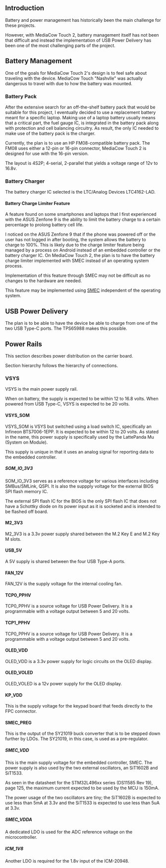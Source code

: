 
## Introduction
Battery and power management has historically been the main challenge for these projects.

However, with MediaCow Touch 2, battery management itself has not been that difficult and instead the implementation of USB Power Delivery has been one of the most challenging parts of the project.

## Battery Management
One of the goals for MediaCow Touch 2's design is to feel safe about traveling with the device. MediaCow Touch "Nashvlle" was actually dangerous to travel with due to how the battery was mounted.

### Battery Pack
After the extensive search for an off-the-shelf battery pack that would be suitable for this project, I eventually decided to use a replacement battery meant for a specific laptop. Making use of a laptop battery usually means that a critical part, the fuel gauge IC, is integrated in the battery pack along with protection and cell balancing circuitry. As result, the only IC needed to make use of the battery pack is the charger.

Currently, the plan is to use an HP FM08-compatible battery pack. The FM08 uses either a 12-pin or 16-pin connector, MediaCow Touch 2 is designed for use with the 16-pin version.

The layout is 4S2P; 4-serial, 2-parallel that yields a voltage range of 12v to 16.8v. 

### Battery Charger
The battery charger IC selected is the LTC/Analog Devices LTC4162-LAD.

#### Battery Charge Limiter Feature
A feature found on some smartphones and laptops that I first experienced with the ASUS Zenfone 9 is the ability to limit the battery charge to a certain percentage to prolong battery cell life. 

I noticed on the ASUS Zenfone 9 that if the phone was powered off or the user has not logged in after booting, the system allows the battery to charge to 100%. This is likely due to the charge limiter feature being managed by a process on Android instead of an embedded controller or the battery charger IC. On MediaCow Touch 2, the plan is to have the battery charge limiter implemented with SMEC instead of an operating system process. 

Implementation of this feature through SMEC may not be difficult as no changes to the hardware are needed. 

This feature may be implemented using [SMEC](../ec/) independent of the operating system. 

## USB Power Delivery
The plan is to be able to have the device be able to charge from one of the two USB Type-C ports. The TPS65988 makes this possible. 

## Power Rails
This section describes power distribution on the carrier board.

Section hierarchy follows the hierarchy of connections.

### VSYS
VSYS is the main power supply rail.

When on battery, the supply is expected to be within 12 to 16.8 volts. When powered from USB Type-C, VSYS is expected to be 20 volts.

#### VSYS_SOM
VSYS_SOM is VSYS but switched using a load switch IC, specifically an Infineon BTS7006-1EPP. It is expected to be within 12 to 20 volts. As stated in the name, this power supply is specifically used by the LattePanda Mu (System on Module).

This supply is unique in that it uses an analog signal for reporting data to the embedded controller.

##### SOM_IO_3V3
SOM_IO_3V3 serves as a reference voltage for various interfaces including SMBus/SMLink, QSPI. It is also the suppply voltage for the external BIOS SPI flash memory IC.

The external SPI flash IC for the BIOS is the only SPI flash IC that does not have a Schottky diode on its power input as it is socketed and is intended to be flashed off board.

#### M2_3V3
M2_3V3 is a 3.3v power supply shared between the M.2 Key E and M.2 Key M slots.

#### USB_5V
A 5V supply is shared between the four USB Type-A ports. 

#### FAN_12V
FAN_12V is the supply voltage for the internal cooling fan. 

#### TCP0_PPHV
TCP0_PPHV is a source voltage for USB Power Delivery. It is a programmable with a voltage output between 5 and 20 volts. 

#### TCP1_PPHV
TCP0_PPHV is a source voltage for USB Power Delivery. It is a programmable with a voltage output between 5 and 20 volts. 

#### OLED_VDD
OLED_VDD is a 3.3v power supply for logic circuits on the OLED display.

#### OLED_VOLED
OLED_VOLED is a 12v power supply for the OLED display. 

#### KP_VDD
This is the supply voltage for the keypad board that feeds directly to the FPC connector.

#### SMEC_PREG
This is the output of the SY21019 buck converter that is to be stepped down further by LDOs. The SY21019, in this case, is used as a pre-regulator.

##### SMEC_VDD
This is the main supply voltage for the embedded controller, SMEC. The power supply is also used by the two external oscillators, an SiT1602B and SiT1533.

As seen in the datasheet for the STM32L496xx series (DS11585 Rev 19), page 125, the maximum current expected to be used by the MCU is 150mA. 

The power usage of the two oscillators are tiny; the SiT1602B is expected to use less than 5mA at 3.3v and the SiT1533 is expected to use less than 5uA at 3.3v. 

##### SMEC_VDDA
A dedicated LDO is used for the ADC reference voltage on the microcontroller.

##### ICM_1V8
Another LDO is required for the 1.8v input of the ICM-20948.
